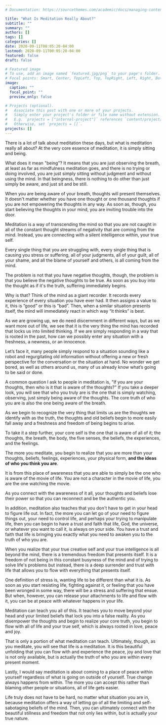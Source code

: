 ```yaml
---
# Documentation: https://sourcethemes.com/academic/docs/managing-content/

title: "What Is Meditation Really About?"
subtitle: ""
summary: ""
authors: []
tags: []
categories: []
date: 2020-09-11T00:05:20-04:00
lastmod: 2020-09-11T00:05:20-04:00
featured: false
draft: false

# Featured image
# To use, add an image named `featured.jpg/png` to your page's folder.
# Focal points: Smart, Center, TopLeft, Top, TopRight, Left, Right, BottomLeft, Bottom, BottomRight.
image:
  caption: ""
  focal_point: ""
  preview_only: false

# Projects (optional).
#   Associate this post with one or more of your projects.
#   Simply enter your project's folder or file name without extension.
#   E.g. `projects = ["internal-project"]` references `content/project/deep-learning/index.md`.
#   Otherwise, set `projects = []`.
projects: []
---
```

There is a lot of talk about meditation these days, but what is meditation really all about? At the very core essence of meditation, it is simply sitting and being.

What does it mean "being"? It means that you are just observing the breath, at least as far as mindfulness meditation goes, and there is no trying or doing involved, you are just simply sitting without judgment and without using the mind. In that beingness, there is nothing to do other than just simply be aware, and just sit and be still.

When you are being aware of your breath, thoughts will present themselves. It doesn't matter whether you have one thought or one thousand thoughts if you are not empowering the thoughts in any way. As soon as, though, you start believing the thoughts in your mind, you are inviting trouble into the door.

Meditation is a way of transcending the mind so that you are not caught in all of the constant thought streams of negativity that are coming from the mind. Instead, you are connecting with a silent intelligence within, your true self.

Every single thing that you are struggling with, every single thing that is causing you stress or suffering, all of your judgments, all of your guilt, all of your shame, and all the blame of yourself and others, is all coming from the mind.

The problem is not that you have negative thoughts, though, the problem is that you believe the negative thoughts to be true. As soon as you buy into the thought as if it's the truth, suffering immediately begins.

Why is that? Think of the mind as a giant recorder. It records every experience of every situation you have ever had. It then assigns a value to it, this is “good” or this is “bad”. Then, when a similar situation presents itself, the mind will immediately react in which way “it thinks” is best.

As we are growing up, we do need discernment in different ways, but as we want more out of life, we see that it is the very thing the mind has recorded that locks us into limited thinking. If we are simply responding in a way that is rooted in the past, how can we possibly enter any situation with a freshness, a newness, or an innocence.

Let’s face it, many people simply respond to a situation sounding like a robot and regurgitating old information without offering a new or fresh perspective for the conversation or the situation at hand. No wonder we get bored, as well as others around us, many of us already know what’s going to be said or done.

A common question I ask to people in meditation is, "If you are your thoughts, then who is it that is aware of the thoughts?" If you take a deeper look, you will see that who you truly are is the one that is simply watching, observing, just simply being aware of the thoughts. The core truth of who you are is also the one being aware of the breath.

As we begin to recognize the very thing that limits us are the thoughts we identify with as the truth, the thoughts and old beliefs begin to more easily fall away and a freshness and freedom of being begins to arise.

To take it a step further, your core self is the one that is aware of all of it; the thoughts, the breath, the body, the five senses, the beliefs, the experiences, and the feelings.

The more you meditate, you begin to realize that you are more than your thoughts, beliefs, feelings, experiences, your physical form, **and the ideas of who you think you are**.

It is from this place of awareness that you are able to simply be the one who is aware of the movie of life. You are not a character in the movie of life, you are the one watching the movie.

As you connect with the awareness of it all, your thoughts and beliefs lose their power so that you can reconnect and be the authentic you.

In addition, meditation also teaches that you don't have to get in your head to figure life out. In fact, the more you can let go of your need to figure things out, your need to control life, and perhaps your trying to manipulate life, then you can begin to have a trust and faith that life, God, the universe, or whatever you want to call it, is always on your side. You have a trust and faith that life is bringing you exactly what you need to awaken you to the truth of who you are.

When you realize that your true creative self and your true intelligence is all beyond the mind, there is a tremendous freedom that presents itself. It is a freedom of not being in this constant busyness of the mind and of trying to solve life's problems but instead, there is a deep surrender and trust with life that allows you to flow with everything that presents itself.

One definition of stress is, wanting life to be different than what it is. As soon as you start resisting life, fighting against it, or feeling that you have been wronged in some way, there will be a stress and suffering that ensue. But when, however, you can release your attachments to life and flow with it, you can be at peace with whatever happens in your life.

Meditation can teach you all of this. It teaches you to move beyond your head and your limited beliefs that lock you into a false reality. As you disempower the thoughts and begin to realize your core truth, you begin to flow with all of life and your true self, which is always rooted in love, peace and joy.

That is only a portion of what meditation can teach. Ultimately, though, as you meditate, you will see that life is a meditation. It is this beautiful unfolding that you can flow with and experience the peace, joy and love that is not only available, but is actually the truth of who you are within every present moment.

Lastly, I would say meditation is about coming to a place of peace within yourself regardless of what is going on outside of yourself. True change always happens from within. The more you can accept this rather than blaming other people or situations, all of life gets easier.

Life truly does not have to be hard, no matter what situation you are in, because meditation offers a way of letting go of all the limiting and self-sabotaging beliefs of the mind. Then, you can ultimately connect with the beautiful stillness and freedom that not only lies within, but is actually your true nature.
